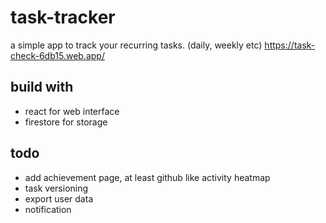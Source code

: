 # task-tracker
a simple app to track your recurring tasks. (daily, weekly etc)
https://task-check-6db15.web.app/

## build with
- react for web interface
- firestore for storage

## todo
-  add achievement page, at least github like activity heatmap
-  task versioning
-  export user data
-  notification

